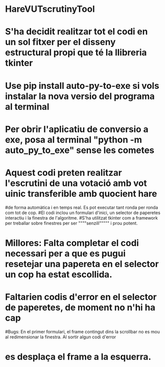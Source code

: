 # HareVUTscrutinyTool

# S'ha decidit realitzar tot el codi en un sol fitxer per el disseny estructural propi que té la llibreria tkinter

# Use pip install auto-py-to-exe si vols instalar la nova versio del programa al terminal
# Per obrir l'aplicatiu de conversio a exe, posa al terminal "python -m auto_py_to_exe" sense les cometes

# Aquest codi preten realitzar l'escrutini de una votació amb vot uinic transferible amb quocient hare
#de forma automàtica i en temps real. Es pot executar tant ronda per ronda com tot de cop.
#El codi inclou un formulari d'inici, un selector de paperetes interactiu i la finestra de l'algoritme.
#S'ha utilitzat tkinter com a framework per treballar sobre finestres per ser """"senzill""""" i prou potent.

# Millores: Falta completar el codi necessari per a que es pugui resetejar una papereta en el selector un cop ha estat escollida.
# Faltarien codis d'error en el selector de paperetes, de moment no n'hi ha cap
#Bugs: En el primer formulari, el frame contingut dins la scrollbar no es mou al redimensionar la finestra. Al sortir algun codi d'error
# es desplaça el frame a la esquerra.
